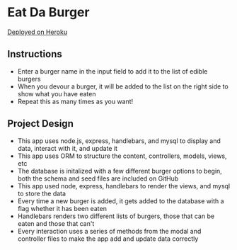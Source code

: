 # Eat Da Burger

[Deployed on Heroku](https://whispering-forest-52131.herokuapp.com/)

## Instructions

* Enter a burger name in the input field to add it to the list of edible burgers
* When you devour a burger, it will be added to the list on the right side to show what you have eaten
* Repeat this as many times as you want! 


## Project Design

* This app uses node.js, express, handlebars, and mysql to display and data, interact with it, and update it
* This app uses ORM to structure the content, controllers, models, views, etc
* The database is initalized with a few different burger options to begin, both the schema and seed files are included on GitHub
* This app used node, express, handlebars to render the views, and mysql to store the data 
* Every time a new burger is added, it gets added to the database with a flag whether it has been eaten 
* Handlebars renders two different lists of burgers, those that can be eaten and those that can't
* Every interaction uses a series of methods from the modal and controller files to make the app add and update data correctly

